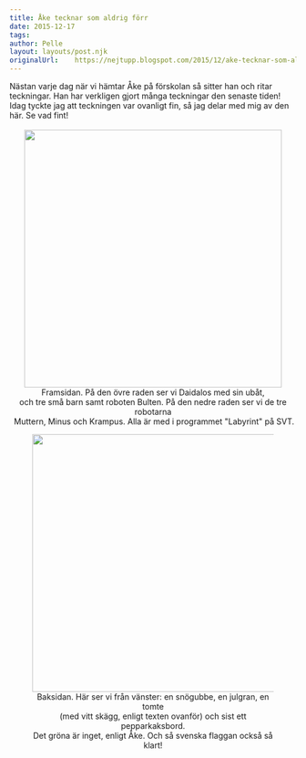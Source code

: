 ```yaml
---
title: Åke tecknar som aldrig förr
date: 2015-12-17
tags: 
author: Pelle
layout: layouts/post.njk 	
originalUrl:	https://nejtupp.blogspot.com/2015/12/ake-tecknar-som-aldrig-forr.html
---
```


<div dir="ltr" style="text-align: left;" trbidi="on">Nästan varje dag när vi hämtar Åke på förskolan så sitter han och ritar teckningar. Han har verkligen gjort många teckningar den senaste tiden! Idag tyckte jag att teckningen var ovanligt fin, så jag delar med mig av den här. Se vad fint!<br><br><div class="separator" style="clear: both; text-align: center;"><img src="../../../../img/Teckning%252C%2BA%25CC%258Ake%252C%2B2015-12-17%2Bframsida.png" width="452">
	<figcaption>Framsidan. På den övre raden ser vi Daidalos med sin ubåt, <br>och tre små barn samt roboten Bulten. På den nedre raden ser vi de tre robotarna<br> Muttern, Minus och Krampus. Alla är med i programmet "Labyrint" på SVT.</figcaption>
</figure>

<figure>
	<img src="../../../../img/Teckning%252C%2BA%25CC%258Ake%252C%2B2015-12-17%2Bbaksida.png" width="452">
	<figcaption>Baksidan. Här ser vi från vänster: en snögubbe, en julgran, en tomte <br>(med vitt skägg, enligt texten ovanför) och sist ett pepparkaksbord. <br>Det gröna är inget, enligt Åke. Och så svenska flaggan också så klart!</figcaption>
</figure>
